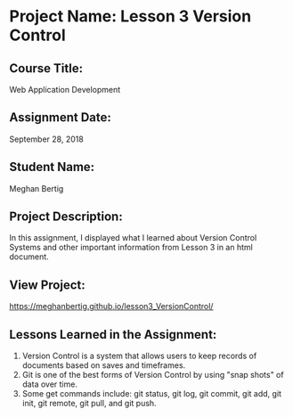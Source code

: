 # Project Name:  Lesson 3 Version Control


## Course Title:
Web Application Development

## Assignment Date:  
September 28, 2018

## Student Name:  
Meghan Bertig

## Project Description:
In this assignment, I displayed what I learned about Version Control Systems and other important information from Lesson 3 in an html document.

## View Project:
https://meghanbertig.github.io/lesson3_VersionControl/

## Lessons Learned in the Assignment:
1. Version Control is a system that allows users to keep records of documents based on saves and timeframes. 
2. Git is one of the best forms of Version Control by using "snap shots" of data over time.
3. Some get commands include:  git status, git log, git commit, git add, git init, git remote, git pull, and git push.

